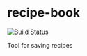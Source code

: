 # recipe-book

[![Build Status](https://travis-ci.com/dasmines/recipe-book.svg?branch=master)](https://travis-ci.com/dasmines/recipe-book)

Tool for saving recipes
